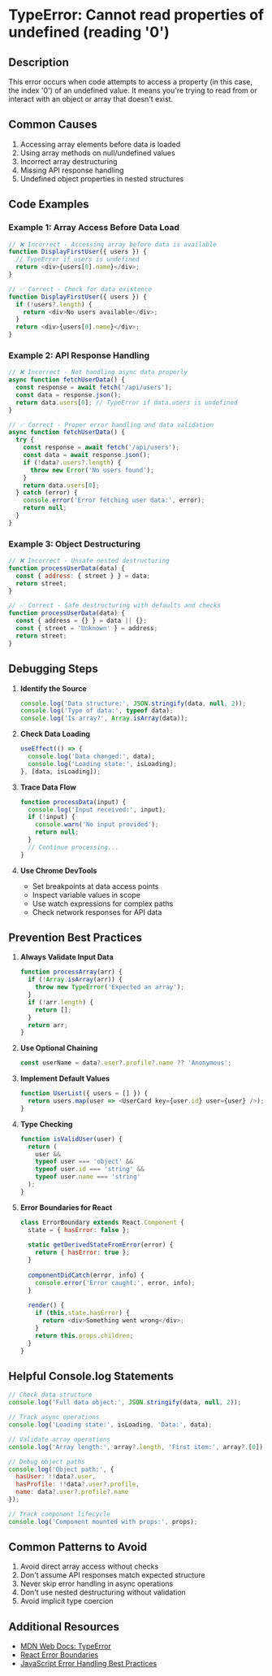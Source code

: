 # TypeError: Cannot read properties of undefined (reading '0')

## Description
This error occurs when code attempts to access a property (in this case, the index '0') of an undefined value. It means you're trying to read from or interact with an object or array that doesn't exist.

## Common Causes
1. Accessing array elements before data is loaded
2. Using array methods on null/undefined values
3. Incorrect array destructuring
4. Missing API response handling
5. Undefined object properties in nested structures

## Code Examples

### Example 1: Array Access Before Data Load
```javascript
// ❌ Incorrect - Accessing array before data is available
function DisplayFirstUser({ users }) {
  // TypeError if users is undefined
  return <div>{users[0].name}</div>;
}

// ✅ Correct - Check for data existence
function DisplayFirstUser({ users }) {
  if (!users?.length) {
    return <div>No users available</div>;
  }
  return <div>{users[0].name}</div>;
}
```

### Example 2: API Response Handling
```javascript
// ❌ Incorrect - Not handling async data properly
async function fetchUserData() {
  const response = await fetch('/api/users');
  const data = response.json();
  return data.users[0]; // TypeError if data.users is undefined
}

// ✅ Correct - Proper error handling and data validation
async function fetchUserData() {
  try {
    const response = await fetch('/api/users');
    const data = await response.json();
    if (!data?.users?.length) {
      throw new Error('No users found');
    }
    return data.users[0];
  } catch (error) {
    console.error('Error fetching user data:', error);
    return null;
  }
}
```

### Example 3: Object Destructuring
```javascript
// ❌ Incorrect - Unsafe nested destructuring
function processUserData(data) {
  const { address: { street } } = data;
  return street;
}

// ✅ Correct - Safe destructuring with defaults and checks
function processUserData(data) {
  const { address = {} } = data || {};
  const { street = 'Unknown' } = address;
  return street;
}
```

## Debugging Steps

1. **Identify the Source**
   ```javascript
   console.log('Data structure:', JSON.stringify(data, null, 2));
   console.log('Type of data:', typeof data);
   console.log('Is array?', Array.isArray(data));
   ```

2. **Check Data Loading**
   ```javascript
   useEffect(() => {
     console.log('Data changed:', data);
     console.log('Loading state:', isLoading);
   }, [data, isLoading]);
   ```

3. **Trace Data Flow**
   ```javascript
   function processData(input) {
     console.log('Input received:', input);
     if (!input) {
       console.warn('No input provided');
       return null;
     }
     // Continue processing...
   }
   ```

4. **Use Chrome DevTools**
   - Set breakpoints at data access points
   - Inspect variable values in scope
   - Use watch expressions for complex paths
   - Check network responses for API data

## Prevention Best Practices

1. **Always Validate Input Data**
   ```javascript
   function processArray(arr) {
     if (!Array.isArray(arr)) {
       throw new TypeError('Expected an array');
     }
     if (!arr.length) {
       return [];
     }
     return arr;
   }
   ```

2. **Use Optional Chaining**
   ```javascript
   const userName = data?.user?.profile?.name ?? 'Anonymous';
   ```

3. **Implement Default Values**
   ```javascript
   function UserList({ users = [] }) {
     return users.map(user => <UserCard key={user.id} user={user} />);
   }
   ```

4. **Type Checking**
   ```javascript
   function isValidUser(user) {
     return (
       user &&
       typeof user === 'object' &&
       typeof user.id === 'string' &&
       typeof user.name === 'string'
     );
   }
   ```

5. **Error Boundaries for React**
   ```javascript
   class ErrorBoundary extends React.Component {
     state = { hasError: false };
     
     static getDerivedStateFromError(error) {
       return { hasError: true };
     }
     
     componentDidCatch(error, info) {
       console.error('Error caught:', error, info);
     }
     
     render() {
       if (this.state.hasError) {
         return <div>Something went wrong</div>;
       }
       return this.props.children;
     }
   }
   ```

## Helpful Console.log Statements

```javascript
// Check data structure
console.log('Full data object:', JSON.stringify(data, null, 2));

// Track async operations
console.log('Loading state:', isLoading, 'Data:', data);

// Validate array operations
console.log('Array length:', array?.length, 'First item:', array?.[0]);

// Debug object paths
console.log('Object path:', {
  hasUser: !!data?.user,
  hasProfile: !!data?.user?.profile,
  name: data?.user?.profile?.name
});

// Track component lifecycle
console.log('Component mounted with props:', props);
```

## Common Patterns to Avoid

1. Avoid direct array access without checks
2. Don't assume API responses match expected structure
3. Never skip error handling in async operations
4. Don't use nested destructuring without validation
5. Avoid implicit type coercion

## Additional Resources

- [MDN Web Docs: TypeError](https://developer.mozilla.org/en-US/docs/Web/JavaScript/Reference/Global_Objects/TypeError)
- [React Error Boundaries](https://reactjs.org/docs/error-boundaries.html)
- [JavaScript Error Handling Best Practices](https://www.sitepoint.com/javascript-error-handling/)